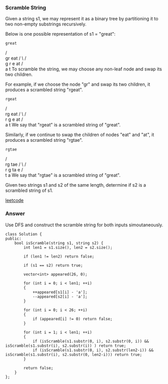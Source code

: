 ### Scramble String
Given a string s1, we may represent it as a binary tree by partitioning it to two non-empty substrings recursively.

Below is one possible representation of s1 = "great":

    great
   /    \
  gr    eat
 / \    /  \
g   r  e   at
           / \
          a   t
To scramble the string, we may choose any non-leaf node and swap its two children.

For example, if we choose the node "gr" and swap its two children, it produces a scrambled string "rgeat".

    rgeat
   /    \
  rg    eat
 / \    /  \
r   g  e   at
           / \
          a   t
We say that "rgeat" is a scrambled string of "great".

Similarly, if we continue to swap the children of nodes "eat" and "at", it produces a scrambled string "rgtae".

    rgtae
   /    \
  rg    tae
 / \    /  \
r   g  ta  e
       / \
      t   a
We say that "rgtae" is a scrambled string of "great".

Given two strings s1 and s2 of the same length, determine if s2 is a scrambled string of s1.

[leetcode](https://leetcode.com/problems/scramble-string/description/)

### Answer 
Use DFS and construct the scramble string for both inputs simoutaneously. 

	class Solution {
	public:
	    bool isScramble(string s1, string s2) {
	        int len1 = s1.size(), len2 = s2.size();
	        
	        if (len1 != len2) return false;
	        
	        if (s1 == s2) return true;
	        
	        vector<int> appeared(26, 0);
	        
	        for (int i = 0; i < len1; ++i)
	        {
	            ++appeared[s1[i] - 'a'];
	            --appeared[s2[i] - 'a'];
	        }
	        
	        for (int i = 0; i < 26; ++i)
	        {
	            if (appeared[i] != 0) return false;
	        }
	        
	        for (int i = 1; i < len1; ++i)
	        {
	            if (isScramble(s1.substr(0, i), s2.substr(0, i)) && isScramble(s1.substr(i), s2.substr(i)) ) return true; 
	            if (isScramble(s1.substr(0, i), s2.substr(len2-i)) && isScramble(s1.substr(i), s2.substr(0, len2-i))) return true;
	        }
	        
	        return false;
	    }
	};

